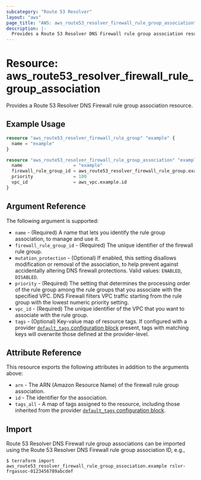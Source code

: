 ```yaml
---
subcategory: "Route 53 Resolver"
layout: "aws"
page_title: "AWS: aws_route53_resolver_firewall_rule_group_association"
description: |-
  Provides a Route 53 Resolver DNS Firewall rule group association resource.
---
```


# Resource: aws_route53_resolver_firewall_rule_group_association

Provides a Route 53 Resolver DNS Firewall rule group association resource.

## Example Usage

```terraform
resource "aws_route53_resolver_firewall_rule_group" "example" {
  name = "example"
}

resource "aws_route53_resolver_firewall_rule_group_association" "example" {
  name                   = "example"
  firewall_rule_group_id = aws_route53_resolver_firewall_rule_group.example.id
  priority               = 100
  vpc_id                 = aws_vpc.example.id
}
```

## Argument Reference

The following argument is supported:

* `name` - (Required) A name that lets you identify the rule group association, to manage and use it.
* `firewall_rule_group_id` - (Required) The unique identifier of the firewall rule group.
* `mutation_protection` - (Optional) If enabled, this setting disallows modification or removal of the association, to help prevent against accidentally altering DNS firewall protections. Valid values: `ENABLED`, `DISABLED`.
* `priority` - (Required) The setting that determines the processing order of the rule group among the rule groups that you associate with the specified VPC. DNS Firewall filters VPC traffic starting from the rule group with the lowest numeric priority setting.
* `vpc_id` - (Required) The unique identifier of the VPC that you want to associate with the rule group.
* `tags` - (Optional) Key-value map of resource tags. If configured with a provider [`default_tags` configuration block](https://registry.terraform.io/providers/hashicorp/aws/latest/docs#default_tags-configuration-block) present, tags with matching keys will overwrite those defined at the provider-level.

## Attribute Reference

This resource exports the following attributes in addition to the arguments above:

* `arn` - The ARN (Amazon Resource Name) of the firewall rule group association.
* `id` - The identifier for the association.
* `tags_all` - A map of tags assigned to the resource, including those inherited from the provider [`default_tags` configuration block](https://registry.terraform.io/providers/hashicorp/aws/latest/docs#default_tags-configuration-block).

## Import

Route 53 Resolver DNS Firewall rule group associations can be imported using the Route 53 Resolver DNS Firewall rule group association ID, e.g.,

```
$ terraform import aws_route53_resolver_firewall_rule_group_association.example rslvr-frgassoc-0123456789abcdef
```
